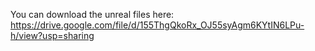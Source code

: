 You can download the unreal files here: https://drive.google.com/file/d/155ThgQkoRx_OJ55syAgm6KYtIN6LPu-h/view?usp=sharing
